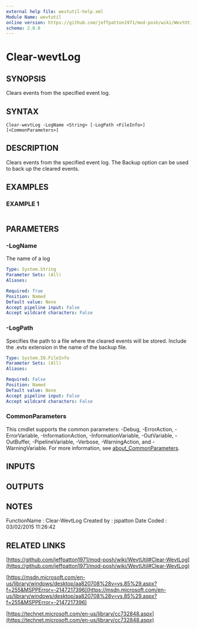 ```yaml
---
external help file: wevtutil-help.xml
Module Name: wevtutil
online version: https://github.com/jeffpatton1971/mod-posh/wiki/WevtUtil#Clear-WevtLog
schema: 2.0.0
---
```


# Clear-wevtLog

## SYNOPSIS
Clears events from the specified event log.

## SYNTAX

```
Clear-wevtLog -LogName <String> [-LogPath <FileInfo>] [<CommonParameters>]
```

## DESCRIPTION
Clears events from the specified event log.
The Backup option can
be used to back up the cleared events.

## EXAMPLES

### EXAMPLE 1
```

```

## PARAMETERS

### -LogName
The name of a log

```yaml
Type: System.String
Parameter Sets: (All)
Aliases:

Required: True
Position: Named
Default value: None
Accept pipeline input: False
Accept wildcard characters: False
```

### -LogPath
Specifies the path to a file where the cleared events will be
stored.
Include the .evtx extension in the name of the backup file.

```yaml
Type: System.IO.FileInfo
Parameter Sets: (All)
Aliases:

Required: False
Position: Named
Default value: None
Accept pipeline input: False
Accept wildcard characters: False
```

### CommonParameters
This cmdlet supports the common parameters: -Debug, -ErrorAction, -ErrorVariable, -InformationAction, -InformationVariable, -OutVariable, -OutBuffer, -PipelineVariable, -Verbose, -WarningAction, and -WarningVariable. For more information, see [about_CommonParameters](http://go.microsoft.com/fwlink/?LinkID=113216).

## INPUTS

## OUTPUTS

## NOTES
FunctionName : Clear-WevtLog
Created by   : jspatton
Date Coded   : 03/02/2015 11:26:42

## RELATED LINKS

[https://github.com/jeffpatton1971/mod-posh/wiki/WevtUtil#Clear-WevtLog](https://github.com/jeffpatton1971/mod-posh/wiki/WevtUtil#Clear-WevtLog)

[https://msdn.microsoft.com/en-us/library/windows/desktop/aa820708%28v=vs.85%29.aspx?f=255&MSPPError=-2147217396](https://msdn.microsoft.com/en-us/library/windows/desktop/aa820708%28v=vs.85%29.aspx?f=255&MSPPError=-2147217396)

[https://technet.microsoft.com/en-us/library/cc732848.aspx](https://technet.microsoft.com/en-us/library/cc732848.aspx)

